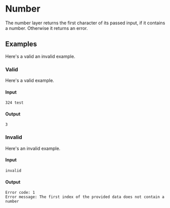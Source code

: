 # Number
The number layer returns the first character of its passed input, if it contains a number.  Otherwise it returns an error.

## Examples
Here's a valid an invalid example.
### Valid
Here's a valid example.
#### Input
```
324 test
```

#### Output
```
3
```

### Invalid
Here's an invalid example.

#### Input
```
invalid
```

#### Output
```
Error code: 1
Error message: The first index of the provided data does not contain a number
```